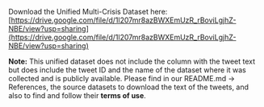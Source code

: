 Download the Unified Multi-Crisis Dataset here: [https://drive.google.com/file/d/1l207mr8azBWXEmUzR_rBoviLgjhZ-NBE/view?usp=sharing](https://drive.google.com/file/d/1l207mr8azBWXEmUzR_rBoviLgjhZ-NBE/view?usp=sharing)


**Note:** This unified dataset does not include the column with the tweet text but does include the tweet ID and the name of the dataset where it was collected and is publicly available.
Please find in our README.md -> References, the source datasets to download the text of the tweets, and also to find and follow their **terms of use**.
